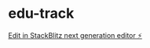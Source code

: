 # edu-track

[Edit in StackBlitz next generation editor ⚡️](https://stackblitz.com/~/github.com/Labrahmi/edu-track)